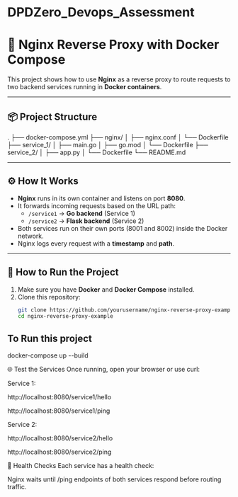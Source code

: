 # DPDZero_Devops_Assessment

# 🔁 Nginx Reverse Proxy with Docker Compose

This project shows how to use **Nginx** as a reverse proxy to route requests to two backend services running in **Docker containers**.

---

## 📦 Project Structure

.
├── docker-compose.yml
├── nginx/
│ ├── nginx.conf
│ └── Dockerfile
├── service_1/
│ ├── main.go
│ ├── go.mod
│ └── Dockerfile
├── service_2/
│ ├── app.py
│ └── Dockerfile
└── README.md




---

## ⚙️ How It Works

- **Nginx** runs in its own container and listens on port **8080**.
- It forwards incoming requests based on the URL path:
  - `/service1` → **Go backend** (Service 1)
  - `/service2` → **Flask backend** (Service 2)
- Both services run on their own ports (8001 and 8002) inside the Docker network.
- Nginx logs every request with a **timestamp** and **path**.

---

## 🚀 How to Run the Project

1. Make sure you have **Docker** and **Docker Compose** installed.
2. Clone this repository:
   ```bash
   git clone https://github.com/yourusername/nginx-reverse-proxy-example.git
   cd nginx-reverse-proxy-example


## To Run this project
docker-compose up --build



🌐 Test the Services
Once running, open your browser or use curl:

Service 1:

http://localhost:8080/service1/hello

http://localhost:8080/service1/ping

Service 2:

http://localhost:8080/service2/hello

http://localhost:8080/service2/ping




🧪 Health Checks
Each service has a health check:

Nginx waits until /ping endpoints of both services respond before routing traffic.


